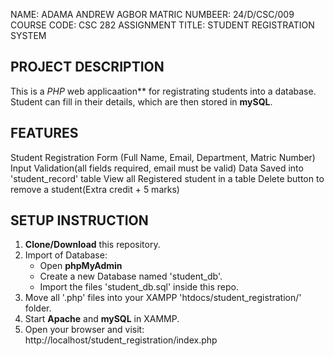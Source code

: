 NAME: ADAMA ANDREW AGBOR
MATRIC NUMBEER: 24/D/CSC/009
COURSE CODE: CSC 282
ASSIGNMENT TITLE: STUDENT REGISTRATION SYSTEM

## PROJECT DESCRIPTION
This is a *PHP* web applicaation**  for registrating students into a database.
Student can fill in their details, which are then stored in **mySQL**.

## FEATURES
Student Registration Form (Full Name, Email, Department, Matric Number)
Input Validation(all fields required, email must be valid)
Data Saved into 'student_record' table
View all Registered student in a table
Delete button to remove a student(Extra credit + 5 marks)

## SETUP INSTRUCTION
1. **Clone/Download** this repository.
2. Import of Database:
    - Open **phpMyAdmin**
    - Create a new Database named 'student_db'.
    - Import the files 'student_db.sql' inside this repo.
3. Move all '.php' files into your XAMPP 'htdocs/student_registration/' folder.
4. Start **Apache** and **mySQL** in XAMMP.
5. Open your browser and visit:
    http://localhost/student_registration/index.php